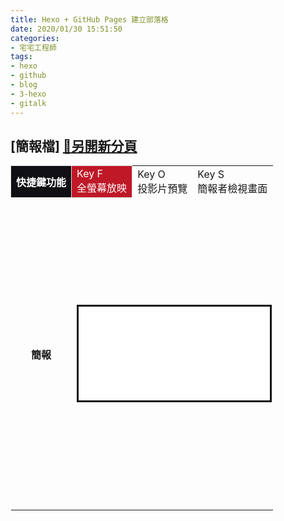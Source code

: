 ```yaml
---
title: Hexo + GitHub Pages 建立部落格
date: 2020/01/30 15:51:50
categories:
- 宅宅工程師
tags:
- hexo
- github
- blog
- 3-hexo
- gitalk
---
```


## [簡報檔] <td  colspan = '4'><a href="../../../../ppt/Hexo/Hexo.html" target='_blank'>🔗另開新分頁</a></td>
<table width="100%" height="100%">
<tr width='100px'>
    <th style='font-weight:bold;color:#fff;border: 1px solid #ddd;background-color:#100f14'>快捷鍵功能</th>
    <td style='color:#fff;border: 1px solid #ddd;background-color:#bf1827'><font color=>Key F<br>
    全螢幕放映</td>
    <td>Key O<br>投影片預覽</td>
    <td>Key S<br>簡報者檢視畫面</td>
</tr>
<tr height='500px'>
    <th>簡報</th>
    <td  colspan = '3'><iframe src="../../../../ppt/Hexo/Hexo.html" width="100%" height="100%" style="border-color:#100f14;border-width:3px;border-style:solid;"></iframe></td>
</tr>
</table>

## [懶人包]

### 一、事前安裝
|軟體|內容|
|---|---|
| [GitHub](http://github.com/)|登入創建 `{yourName}.github.io` Git儲存庫(Repository)|
| [Git for windows](https://gitforwindows.org/)|下載並安裝...透過Git命令視窗執行指令|
| [Node.js](https://nodejs.org/zh-tw/download/)|下載並安裝...使用套件管理工具|

### 二、初始化
Git Clone `{yourName}.github.io`至 `{localPath}`本機目錄，打開Git命令視窗(Git Bash Here)，逐步執行指令。
```
git --version                           #檢查git安裝是否完成(可省略)
npm --version                           #檢查npm安裝是否完成(可省略)
npm --version                           #檢查npm安裝是否完成(可省略)
npm install hexo-cli --global           #安裝hexo(--global參數 : 安装套件會放在/user/local)
hexo --version                          #檢查hexo安裝是否完成(可省略)
hexo init blog                          #初始化部落格到新資料夾blog
cd blog                                 #移動至部落格目錄
npm install                             #安裝package.json檔案的套件

```

### 三、部署網站
調整『部落格設定檔』，檔案路徑在 `{localPath}/blog/_config.yml`
``` Markdown
# Deployment
## Docs: http://hexo.io/docs/deployment.html
deploy:
  type: git
  repository: https://github.com/{yourName}/{yourName}.github.io.git
  branch: master

```
回到Git命令視窗，繼續執行指令
```
npm install hexo-deployer-git --save    #安裝hexo一鍵佈署功能(--save參數 : 安裝套件 + 同步更新package.json檔案)
hexo clean                              #清除cache(第一次可省略)
hexo generate                           #產生檔案到資料夾public
hexo server                             #本機預覽網頁(預設Port為4000 Ctrl+C停止預覽)
hexo deploy                             #部署網頁至GitHub

```

### 四、套用主題(進階)

主題庫推薦👍
1. [Hexo.io官網主題](https://hexo.io/themes/)
2. [知乎 : 有哪些好看的 Hexo 主题？](https://www.zhihu.com/question/24422335)

Hexo預設主題是landscape，若想套用其他的主題，修改『部落格設定檔』的主題為 `{yourTheme}`
``` Markdown
# Extensions
## Plugins: https://hexo.io/plugins/
## Themes: https://hexo.io/themes/
  theme: {yourTheme}

```

回到Git命令視窗，Git Clone `{yourTheme}` 至 `{localPath}/blog/themes/{yourTheme}` 並且重新部署網站
```
git clone {yourTheme的Git Repository URL} themes/{yourTheme}
hexo clean                             
hexo generate                          
hexo server                                                             
hexo deploy             

```

### 五、3-hexo留言板(進階)
本篇套用3-hexo主題，宣告Gitalk的檔案路徑在 `{localPath}/blog/themes/3-hexo/layout_partial/comments/gitalk.ejs`</br>
可以直接在宣告時指定參數，或者從『主題設定檔』彈性調整，路徑在 `{localPath}/blog/themes/3-hexo/_config.yml`
``` Markdown
#############评论设置#############
comment:
  on: true
  type: gitalk  # 评论系统：gitalk、disqus、gentie、gitment,注意：使用时，在下方对应位置进行配置
  comment_count: true  # 文章标题下方显示评论数
  preload_comment: false  # 预加载评论区
## false: 当点击评论条等区域时再加载评论模块
## true: 页面加载时加载评论区
# 各评论系统配置 ↓↓
gitalk:
  githubID: {yourName}
  repo: {yourName}.github.io
  ClientID: {yourClientID}
  ClientSecret: {yourClientSecret}
  adminUser: {yourName}
  distractionFreeMode: true
  language: zh-TW
  perPage: 10
# gitalk：利用github issue制作的第三方聊天插件
# https://github.com/gitalk/gitalk
# 参数介绍：
# githubID: github用户名
# repo: 使用哪个仓库的issue
# ClientID 和 ClientSecret 创建 OAuth application 就会生成：https://github.com/settings/applications/new
# adminUser: 必须为上面仓库的合作者（有写入权限），使用自己的 github 用户名即可
# distractionFreeMode: 全屏遮罩效果
# language: 语言：支持：en / zh-CN / zh-TW 三种
# perPage: 每次加载的数据大小，默认10，最大100

```

取得`{yourClientID}`和`{yourClientSecret}`必須從 https://github.com/settings/developers 登入新增OAuth Apps產生token
``` Markdown
#Application name:
  {yourName}.github.io
#Homepage URL:
  https://{yourName}.github.io/
#Application description:
  {yourName}.github.io
#Authorization callback URL:
  https://{yourName}.github.io/

```

回到Git命令視窗，安裝Gitalk並且重新部署網站
```
npm install gitalk --save    #安裝gitalk功能(--save參數 : 安裝套件 + 同步更新package.json檔案)
hexo clean                              
hexo generate                           
hexo server                             
hexo deploy                          

```

### 六、參考資料
- [姚韋辰 : Hexo+GitHub，新手也可以快速建立部落格](https://yaoandy107.github.io/hexo-tutorial/)
- [杨玉杰 : 3-hexo使用说明](https://yelog.org/2017/03/23/3-hexo-instruction/})
